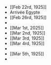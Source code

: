- [[Feb 22rd, 1925]]
- Arrivée Egypte
- [[Feb 26rd, 1925]]
-
- [[Mar 1st, 2025]]
- [[Mar 2nd, 1925]]
- [[Mar 3rd, 1925]]
- [[Mar 4rd, 1925]]
-
- [[Mar 5th, 1925]]
-